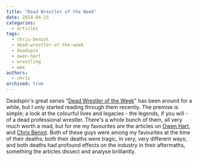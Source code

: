```yaml
---
title: "Dead Wrestler of the Week"
date: 2014-04-25
categories: 
  - articles
tags: 
  - chris-beniot
  - dead-wrestler-of-the-week
  - deadspin
  - owen-hart
  - wrestling
  - wwe
authors: 
  - chris
archived: true
---
```


Deadspin's great series "[Dead Wrestler of the Week](http://deadspin.com/tag/dead-wrestler-of-the-week)" has been around for a while, but I only started reading through them recently. The premise is simple; a look at the colourful lives and legacies - the legends, if you will - of a dead professional wrestler. There's a whole bunch of them, all very much worth a read, but for me my favourites are the articles on [Owen Hart](http://deadspin.com/5608464/dead-wrestler-of-the-week-owen-hart), and [Chris Beniot](http://deadspin.com/dead-wrestler-of-the-week-chris-benoit-1468485429). Both of these guys were among my favourites at the time of their deaths; both their deaths were tragic, in very, very different ways; and both deaths had profound effects on the industry in their aftermaths, something the articles dissect and analyse brilliantly.
